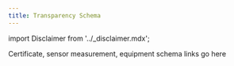 ```yaml
---
title: Transparency Schema
---
```


import Disclaimer from '../\_disclaimer.mdx';

<Disclaimer />

Certificate, sensor measurement, equipment schema links go here
